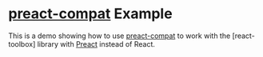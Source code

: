 # [preact-compat] Example

This is a demo showing how to use [preact-compat] to work with the [react-toolbox] library with [Preact] instead of React.


[preact]: https://github.com/developit/preact
[preact-compat]: https://github.com/developit/preact-compat
